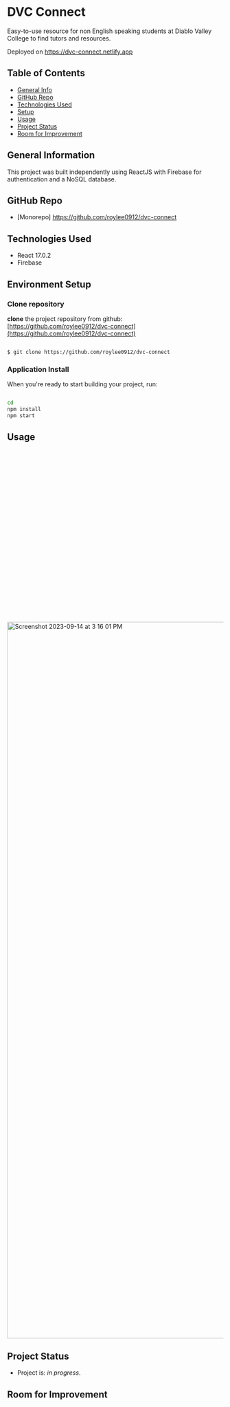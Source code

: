 # DVC Connect

Easy-to-use resource for non English speaking students at Diablo Valley College to find tutors and resources.

Deployed on https://dvc-connect.netlify.app


## Table of Contents

- [General Info](#general-information)
- [GitHub Repo](#github-repo)
- [Technologies Used](#technologies-used)
- [Setup](#setup)
- [Usage](#usage)
- [Project Status](#project-status)
- [Room for Improvement](#room-for-improvement)

## General Information
This project was built independently using ReactJS with Firebase for authentication and a NoSQL database.

## GitHub Repo

- [Monorepo] https://github.com/roylee0912/dvc-connect


## Technologies Used

- React 17.0.2
- Firebase

## Environment Setup

### Clone repository

**clone** the project repository from github: [https://github.com/roylee0912/dvc-connect](https://github.com/roylee0912/dvc-connect)

```console

$ git clone https://github.com/roylee0912/dvc-connect
```



### Application Install

When you're ready to start building your project, run:

```sh

cd 
npm install
npm start


```

## Usage

<div style="width:400px ; height:400px">



</div>
<img width="1668" alt="Screenshot 2023-09-14 at 3 16 01 PM" src="https://github.com/roylee0912/dvc-connect/assets/60560932/2af42218-56da-496c-a73c-dda06720d540">


## Project Status

- Project is: _in progress_.

## Room for Improvement

